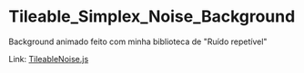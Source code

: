 # Tileable_Simplex_Noise_Background
Background animado feito com minha biblioteca de "Ruído repetível"

Link: [TileableNoise.js](https://github.com/DaviAMSilva/TileableNoise.js)
